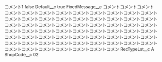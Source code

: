 <?xml version="1.0" encoding="UTF-8"?>
<CustomMetadata xmlns="http://soap.sforce.com/2006/04/metadata" xmlns:xsi="http://www.w3.org/2001/XMLSchema-instance" xmlns:xsd="http://www.w3.org/2001/XMLSchema">
    <label>コメント1</label>
    <protected>false</protected>
    <values>
        <field>Default__c</field>
        <value xsi:type="xsd:boolean">true</value>
    </values>
    <values>
        <field>FixedMessage__c</field>
        <value xsi:type="xsd:string">コメントコメントコメントコメントコメントコメントコメントコメントコメントコメントコメントコメントコメントコメントコメントコメントコメントコメントコメントコメントコメントコメントコメントコメントコメントコメントコメントコメントコメントコメントコメントコメントコメントコメントコメントコメントコメントコメントコメントコメントコメントコメントコメントコメントコメントコメントコメントコメントコメントコメントコメントコメントコメントコメントコメントコメントコメントコメントコメントコメントコメントコメントコメントコメン</value>
    </values>
    <values>
        <field>RecTypeLst__c</field>
        <value xsi:type="xsd:string">A</value>
    </values>
    <values>
        <field>ShopCode__c</field>
        <value xsi:type="xsd:string">02</value>
    </values>
</CustomMetadata>
